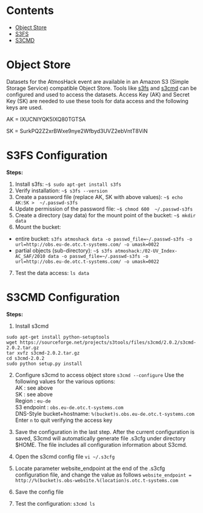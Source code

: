 # Contents
* [Object Store](#obs)
* [S3FS](#s3fs)
* [S3CMD](#s3cmd)

# Object Store <a name="obs"></a>
Datasets for the AtmosHack event are available in an Amazon S3 (Simple Storage Service) compatible Object Store. Tools like [s3fs](https://github.com/s3fs-fuse/s3fs-fuse) and [s3cmd](https://s3tools.org/s3cmd) can be configured and used to access the datasets. Access Key (AK) and Secret Key (SK) are needed to use these tools for data access and the following keys are used.

AK = IXUCNIYQK5IXQ80TGTSA

SK = SurkPQ2Z2xrBWxe9nye2Wfbyd3UVZ2ebVntT8ViN

# S3FS Configuration <a name="s3fs"></a>
**Steps:**
1. Install s3fs: `~$ sudo apt-get install s3fs`
2. Verify installation: `~$ s3fs --version`
3. Create a password file (replace AK, SK with above values): `~$ echo AK:SK >  ~/.passwd-s3fs`
4. Update permission of the password file: `~$ chmod 600  ~/.passwd-s3fs`
5. Create a directory (say data) for the mount point of the bucket: `~$ mkdir data`
6. Mount the bucket:
  * entire bucket: `s3fs atmoshack data -o passwd_file=~/.passwd-s3fs -o url=http://obs.eu-de.otc.t-systems.com/ -o umask=0022`
  * partial objects (sub-directory): `~$ s3fs atmoshack:/02-UV_Index-AC_SAF/2010 data -o passwd_file=~/.passwd-s3fs -o url=http://obs.eu-de.otc.t-systems.com/ -o umask=0022`
7. Test the data access: `ls data`


# S3CMD Configuration <a name="s3cmd"></a>
**Steps:**
1. Install s3cmd 
```
sudo apt-get install python-setuptools
wget https://sourceforge.net/projects/s3tools/files/s3cmd/2.0.2/s3cmd-2.0.2.tar.gz
tar xvfz s3cmd-2.0.2.tar.gz
cd s3cmd-2.0.2
sudo python setup.py install
```
2. Configure s3cmd to access object store `s3cmd --configure`
Use the following values for the various options: <br/>
  AK : see above <br/>
  SK : see above <br/>
  Region : `eu-de` <br/>
  S3 endpoint : `obs.eu-de.otc.t-systems.com` <br/>
  DNS-Style bucket+hostname: `%(bucket)s.obs.eu-de.otc.t-systems.com` <br/>
  Enter `n` to quit verifying the access key <br/>

3. Save the configuration in the last step. After the current configuration is saved, S3cmd will automatically generate file .s3cfg under directory $HOME. The file includes all configuration information about S3cmd.
4. Open the s3cmd config file `vi ~/.s3cfg`
5. Locate parameter website_endpoint at the end of the .s3cfg configuration file, and change the value as follows
`website_endpoint = http://%(bucket)s.obs-website.%(location)s.otc.t-systems.com`
6. Save the config file
7. Test the configuration: `s3cmd ls`


